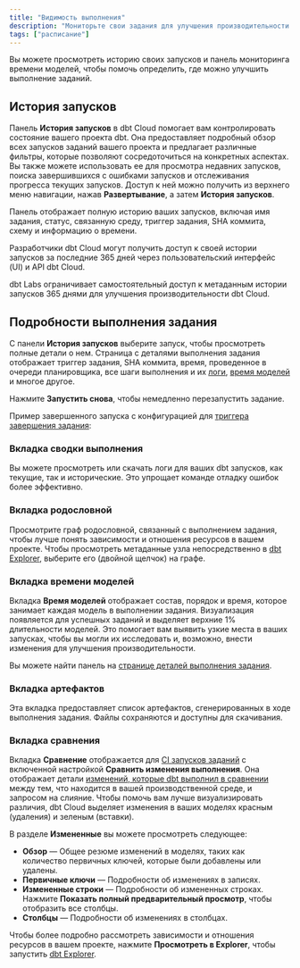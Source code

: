 ```yaml
---
title: "Видимость выполнения"
description: "Мониторьте свои задания для улучшения производительности."
tags: ["расписание"]
---
```


Вы можете просмотреть историю своих запусков и панель мониторинга времени моделей, чтобы помочь определить, где можно улучшить выполнение заданий.

## История запусков

Панель **История запусков** в dbt Cloud помогает вам контролировать состояние вашего проекта dbt. Она предоставляет подробный обзор всех запусков заданий вашего проекта и предлагает различные фильтры, которые позволяют сосредоточиться на конкретных аспектах. Вы также можете использовать ее для просмотра недавних запусков, поиска завершившихся с ошибками запусков и отслеживания прогресса текущих запусков. Доступ к ней можно получить из верхнего меню навигации, нажав **Развертывание**, а затем **История запусков**.

Панель отображает полную историю ваших запусков, включая имя задания, статус, связанную среду, триггер задания, SHA коммита, схему и информацию о времени.

Разработчики dbt Cloud могут получить доступ к своей истории запусков за последние 365 дней через пользовательский интерфейс (UI) и API dbt Cloud.

dbt Labs ограничивает самостоятельный доступ к метаданным истории запусков 365 днями для улучшения производительности dbt Cloud.

<Lightbox src="/img/docs/dbt-cloud/deployment/run-history.png" width="85%" title="Панель истории запусков позволяет вам контролировать состояние вашего проекта dbt и отображает задания, статус заданий, среду, время и многое другое."/>

## Подробности выполнения задания

С панели **История запусков** выберите запуск, чтобы просмотреть полные детали о нем. Страница с деталями выполнения задания отображает триггер задания, SHA коммита, время, проведенное в очереди планировщика, все шаги выполнения и их [логи](#access-logs), [время моделей](#model-timing) и многое другое.

Нажмите **Запустить снова**, чтобы немедленно перезапустить задание.

Пример завершенного запуска с конфигурацией для [триггера завершения задания](/docs/deploy/deploy-jobs#trigger-on-job-completion):

<Lightbox src="/img/docs/dbt-cloud/deployment/example-job-details.png" width="65%" title="Пример деталей выполнения" />

### Вкладка сводки выполнения

Вы можете просмотреть или скачать логи для ваших dbt запусков, как текущие, так и исторические. Это упрощает команде отладку ошибок более эффективно.

<Lightbox src="/img/docs/dbt-cloud/deployment/access-logs.png" width="85%" title="Доступ к логам для шагов выполнения" />

### Вкладка родословной

Просмотрите граф родословной, связанный с выполнением задания, чтобы лучше понять зависимости и отношения ресурсов в вашем проекте. Чтобы просмотреть метаданные узла непосредственно в [dbt Explorer](/docs/collaborate/explore-projects), выберите его (двойной щелчок) на графе.

<Lightbox src="/img/docs/collaborate/dbt-explorer/explorer-from-lineage.gif" width="85%" title="Пример доступа к dbt Explorer из вкладки родословной" />

### Вкладка времени моделей <Lifecycle status="team,enterprise" />

Вкладка **Время моделей** отображает состав, порядок и время, которое занимает каждая модель в выполнении задания. Визуализация появляется для успешных заданий и выделяет верхние 1% длительности моделей. Это помогает вам выявить узкие места в ваших запусках, чтобы вы могли их исследовать и, возможно, внести изменения для улучшения производительности.

Вы можете найти панель на [странице деталей выполнения задания](#job-run-details).

<Lightbox src="/img/docs/dbt-cloud/model-timing.png" width="85%" title="Вкладка Время моделей отображает верхние 1% длительности моделей и визуализирует узкие места моделей" />

### Вкладка артефактов

Эта вкладка предоставляет список артефактов, сгенерированных в ходе выполнения задания. Файлы сохраняются и доступны для скачивания.

<Lightbox src="/img/docs/dbt-cloud/example-artifacts-tab.png" width="85%" title="Пример вкладки Артефакты" />

### Вкладка сравнения <Lifecycle status="enterprise" />

Вкладка **Сравнение** отображается для [CI запусков заданий](/docs/deploy/ci-jobs) с включенной настройкой **Сравнить изменения выполнения**. Она отображает детали [изменений, которые dbt выполнил в сравнении](/docs/deploy/advanced-ci#compare-changes) между тем, что находится в вашей производственной среде, и запросом на слияние. Чтобы помочь вам лучше визуализировать различия, dbt Cloud выделяет изменения в ваших моделях красным (удаления) и зеленым (вставки).

В разделе **Измененные** вы можете просмотреть следующее:

- **Обзор** &mdash; Общее резюме изменений в моделях, таких как количество первичных ключей, которые были добавлены или удалены.
- **Первичные ключи** &mdash; Подробности об изменениях в записях.
- **Измененные строки** &mdash; Подробности об измененных строках. Нажмите **Показать полный предварительный просмотр**, чтобы отобразить все столбцы.
- **Столбцы** &mdash; Подробности об изменениях в столбцах.

Чтобы более подробно рассмотреть зависимости и отношения ресурсов в вашем проекте, нажмите **Просмотреть в Explorer**, чтобы запустить [dbt Explorer](/docs/collaborate/explore-projects).

<Lightbox src="/img/docs/dbt-cloud/example-ci-compare-changes-tab.png" width="85%" title="Пример вкладки Сравнение" />